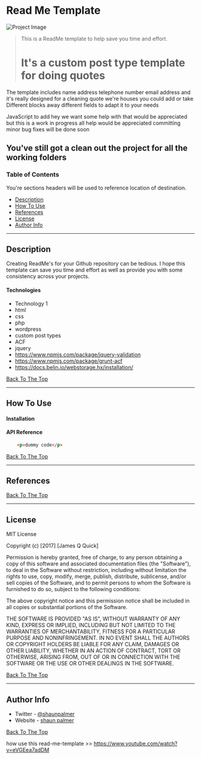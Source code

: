 # Read Me Template

![Project Image](project-image-url)

> This is a ReadMe template to help save you time and effort.
># It's a custom post type template for doing quotes

The template includes name address telephone number email address and it's really designed for a cleaning quote we're houses
 you could add or take Different blocks away different fields to adapt it to your needs 

 JavaScript to add hey we want some help with that would be appreciated but this is a work in progress all help would be appreciated committing minor bug fixes will be done soon 

You've still got a clean out the project for all the working folders
---

### Table of Contents
You're sections headers will be used to reference location of destination.

- [Description](#description)
- [How To Use](#how-to-use)
- [References](#references)
- [License](#license)
- [Author Info](#author-info)

---

## Description

Creating ReadMe's for your Github repository can be tedious.  I hope this template can save you time and effort as well as provide you with some consistency across your projects.

#### Technologies

- Technology 1
- html
- css
- php
- wordpress
- custom post types
- ACF
- jquery
- https://www.npmjs.com/package/jquery-validation
- https://www.npmjs.com/package/grunt-acf
- https://docs.belin.io/webstorage.hx/installation/


[Back To The Top](#read-me-template)

---

## How To Use

#### Installation



#### API Reference

```html
    <p>dummy code</p>
```
[Back To The Top](#read-me-template)

---

## References
[Back To The Top](#read-me-template)

---

## License

MIT License

Copyright (c) [2017] [James Q Quick]

Permission is hereby granted, free of charge, to any person obtaining a copy
of this software and associated documentation files (the "Software"), to deal
in the Software without restriction, including without limitation the rights
to use, copy, modify, merge, publish, distribute, sublicense, and/or sell
copies of the Software, and to permit persons to whom the Software is
furnished to do so, subject to the following conditions:

The above copyright notice and this permission notice shall be included in all
copies or substantial portions of the Software.

THE SOFTWARE IS PROVIDED "AS IS", WITHOUT WARRANTY OF ANY KIND, EXPRESS OR
IMPLIED, INCLUDING BUT NOT LIMITED TO THE WARRANTIES OF MERCHANTABILITY,
FITNESS FOR A PARTICULAR PURPOSE AND NONINFRINGEMENT. IN NO EVENT SHALL THE
AUTHORS OR COPYRIGHT HOLDERS BE LIABLE FOR ANY CLAIM, DAMAGES OR OTHER
LIABILITY, WHETHER IN AN ACTION OF CONTRACT, TORT OR OTHERWISE, ARISING FROM,
OUT OF OR IN CONNECTION WITH THE SOFTWARE OR THE USE OR OTHER DEALINGS IN THE
SOFTWARE.

[Back To The Top](#read-me-template)

---

## Author Info

- Twitter - [@shaunpalmer](https://twitter.com/shaunpalmer)
- Website - [shaun palmer](https://projectstudios.co.nz/)

[Back To The Top](#read-me-template)

how use this read-me-template >> https://www.youtube.com/watch?v=eVGEea7adDM
